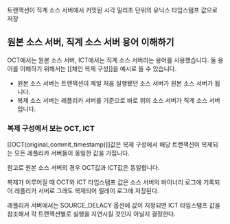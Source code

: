 트랜잭션이 직계 소스 서버에서 커밋된 시각 밀리초 단위의 유닉스 타임스탬프 값으로 저장



## 원본 소스 서버, 직계 소스 서버 용어 이해하기
OCT에서는 원본 소스 서버, ICT에서는 직계 소스 서버라는 용어를 사용했습니다. 둘 용어를 이해하기 위해서는 [[체인 복제 구성]]을 예시로 들 수 있습니다.

- 원본 소스 서버는 트랜잭션이 제일 처음 실행됐던 소스 서버가 원본 소스 서버가 됩니다.
- 복제 소스 서버는 레플리카 서버를 기준으로 바로 위의 소스 서버가 직계 소스 서버입니다.


### 복제 구성에서 보는 OCT, ICT

[[OCT(original_commit_timestamp)]]값은 복제 구성에서 해당 트랜잭션이 복제되는 모든 레플리카 서버들이 동일한 값을 가집니다.

참고로 원본 소스 서버의 경우 OCT값과 ICT값은 동일합니다.

복제가 이루어질 때 OCT와 ICT 타입스탬프 값은 소스 서버의 바이너리 로그에 기록되어 레플리카 서버로 그래도 복제되어 릴레이 로그에 저장된다.

레플리카 서버에서는 SOURCE_DELACY 옵션에 값이 지정되면 ICT 타임스탬프 값을 참조해서 각 트랜잭션별로 실행을 지연시킬 것인지 아닐지 결정한다.
